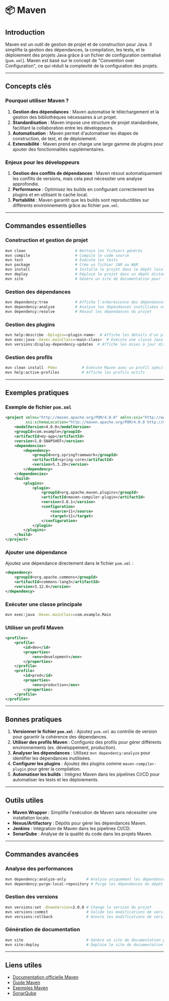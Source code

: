 # 📦 Maven

## Introduction

Maven est un outil de gestion de projet et de construction pour Java. Il simplifie la gestion des dépendances, la compilation, les tests, et le déploiement des projets Java grâce à un fichier de configuration centralisé (`pom.xml`). Maven est basé sur le concept de "Convention over Configuration", ce qui réduit la complexité de la configuration des projets.

---

## Concepts clés

### Pourquoi utiliser Maven ?

1. **Gestion des dépendances** : Maven automatise le téléchargement et la gestion des bibliothèques nécessaires à un projet.
2. **Standardisation** : Maven impose une structure de projet standardisée, facilitant la collaboration entre les développeurs.
3. **Automatisation** : Maven permet d'automatiser les étapes de construction, de test, et de déploiement.
4. **Extensibilité** : Maven prend en charge une large gamme de plugins pour ajouter des fonctionnalités supplémentaires.

### Enjeux pour les développeurs

1. **Gestion des conflits de dépendances** : Maven résout automatiquement les conflits de versions, mais cela peut nécessiter une analyse approfondie.
2. **Performance** : Optimisez les builds en configurant correctement les plugins et en utilisant le cache local.
3. **Portabilité** : Maven garantit que les builds sont reproductibles sur différents environnements grâce au fichier `pom.xml`.

---

## Commandes essentielles

### Construction et gestion de projet

```bash
mvn clean                      # Nettoie les fichiers générés
mvn compile                    # Compile le code source
mvn test                       # Exécute les tests
mvn package                    # Crée un fichier JAR ou WAR
mvn install                    # Installe le projet dans le dépôt local
mvn deploy                     # Déploie le projet dans un dépôt distant
mvn site                       # Génère un site de documentation pour le projet
```

### Gestion des dépendances

```bash
mvn dependency:tree            # Affiche l'arborescence des dépendances
mvn dependency:analyze         # Analyse les dépendances inutilisées ou manquantes
mvn dependency:resolve         # Résout les dépendances du projet
```

### Gestion des plugins

```bash
mvn help:describe -Dplugin=<plugin-name>  # Affiche les détails d'un plugin
mvn exec:java -Dexec.mainClass=<main-class>  # Exécute une classe Java
mvn versions:display-dependency-updates  # Affiche les mises à jour disponibles pour les dépendances
```

### Gestion des profils

```bash
mvn clean install -Pdev           # Exécute Maven avec un profil spécifique
mvn help:active-profiles          # Affiche les profils actifs
```

---

## Exemples pratiques

### Exemple de fichier `pom.xml`

```xml
<project xmlns="http://maven.apache.org/POM/4.0.0" xmlns:xsi="http://www.w3.org/2001/XMLSchema-instance"
         xsi:schemaLocation="http://maven.apache.org/POM/4.0.0 http://maven.apache.org/xsd/maven-4.0.0.xsd">
    <modelVersion>4.0.0</modelVersion>
    <groupId>com.example</groupId>
    <artifactId>my-app</artifactId>
    <version>1.0-SNAPSHOT</version>
    <dependencies>
        <dependency>
            <groupId>org.springframework</groupId>
            <artifactId>spring-core</artifactId>
            <version>5.3.20</version>
        </dependency>
    </dependencies>
    <build>
        <plugins>
            <plugin>
                <groupId>org.apache.maven.plugins</groupId>
                <artifactId>maven-compiler-plugin</artifactId>
                <version>3.8.1</version>
                <configuration>
                    <source>11</source>
                    <target>11</target>
                </configuration>
            </plugin>
        </plugins>
    </build>
</project>
```

### Ajouter une dépendance

Ajoutez une dépendance directement dans le fichier `pom.xml` :

```xml
<dependency>
    <groupId>org.apache.commons</groupId>
    <artifactId>commons-lang3</artifactId>
    <version>3.12.0</version>
</dependency>
```

### Exécuter une classe principale

```bash
mvn exec:java -Dexec.mainClass=com.example.Main
```

### Utiliser un profil Maven

```xml
<profiles>
    <profile>
        <id>dev</id>
        <properties>
            <env>development</env>
        </properties>
    </profile>
    <profile>
        <id>prod</id>
        <properties>
            <env>production</env>
        </properties>
    </profile>
</profiles>
```

---

## Bonnes pratiques

1. **Versionner le fichier `pom.xml`** : Ajoutez `pom.xml` au contrôle de version pour garantir la cohérence des dépendances.
2. **Utiliser des profils Maven** : Configurez des profils pour gérer différents environnements (ex. développement, production).
3. **Analyser les dépendances** : Utilisez `mvn dependency:analyze` pour identifier les dépendances inutilisées.
4. **Configurer les plugins** : Ajoutez des plugins comme `maven-compiler-plugin` pour gérer la compilation.
5. **Automatiser les builds** : Intégrez Maven dans les pipelines CI/CD pour automatiser les tests et les déploiements.

---

## Outils utiles

- **Maven Wrapper** : Simplifie l'exécution de Maven sans nécessiter une installation locale.
- **Nexus/Artifactory** : Dépôts pour gérer les dépendances Maven.
- **Jenkins** : Intégration de Maven dans les pipelines CI/CD.
- **SonarQube** : Analyse de la qualité du code dans les projets Maven.

---

## Commandes avancées

### Analyse des performances

```bash
mvn dependency:analyze-only         # Analyse uniquement les dépendances
mvn dependency:purge-local-repository # Purge les dépendances du dépôt local
```

### Gestion des versions

```bash
mvn versions:set -DnewVersion=2.0.0 # Change la version du projet
mvn versions:commit                 # Valide les modifications de version
mvn versions:rollback               # Annule les modifications de version
```

### Génération de documentation

```bash
mvn site                            # Génère un site de documentation pour le projet
mvn site:deploy                     # Déploie le site de documentation
```

---

## Liens utiles

- [Documentation officielle Maven](https://maven.apache.org/)
- [Guide Maven](https://maven.apache.org/guides/)
- [Exemples Maven](https://github.com/apache/maven-examples)
- [SonarQube](https://www.sonarqube.org/)
